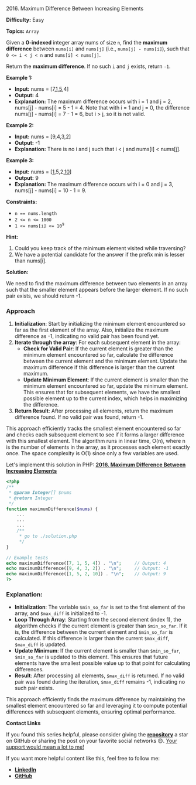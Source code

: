 2016\. Maximum Difference Between Increasing Elements

**Difficulty:** Easy

**Topics:** `Array`

Given a **0-indexed** integer array nums of size `n`, find the **maximum difference** between `nums[i]` and `nums[j]` (i.e., `nums[j] - nums[i]`), such that `0 <= i < j < n` and `nums[i] < nums[j]`.

Return the **maximum difference**. If no such `i` and `j` exists, return `-1`.

**Example 1:**

- **Input:** nums = [7,<ins>1</ins>,<ins>5</ins>,4]
- **Output:** 4
- **Explanation:**
  The maximum difference occurs with i = 1 and j = 2, nums[j] - nums[i] = 5 - 1 = 4.
  Note that with i = 1 and j = 0, the difference nums[j] - nums[i] = 7 - 1 = 6, but i > j, so it is not valid.

**Example 2:**

- **Input:** nums = [9,4,3,2]
- **Output:** -1
- **Explanation:** There is no i and j such that i < j and nums[i] < nums[j].

**Example 3:**

- **Input:** nums = [<ins>1</ins>,5,2,<ins>10</ins>]
- **Output:** 9
- **Explanation:** The maximum difference occurs with i = 0 and j = 3, nums[j] - nums[i] = 10 - 1 = 9.

**Constraints:**

- `n == nums.length`
- `2 <= n <= 1000`
- <code>1 <= nums[i] <= 10<sup>9</sup></code>


**Hint:**
1. Could you keep track of the minimum element visited while traversing?
2. We have a potential candidate for the answer if the prefix min is lesser than nums[i].






**Solution:**

We need to find the maximum difference between two elements in an array such that the smaller element appears before the larger element. If no such pair exists, we should return -1.

### Approach
1. **Initialization**: Start by initializing the minimum element encountered so far as the first element of the array. Also, initialize the maximum difference as -1, indicating no valid pair has been found yet.
2. **Iterate through the array**: For each subsequent element in the array:
   - **Check for Valid Pair**: If the current element is greater than the minimum element encountered so far, calculate the difference between the current element and the minimum element. Update the maximum difference if this difference is larger than the current maximum.
   - **Update Minimum Element**: If the current element is smaller than the minimum element encountered so far, update the minimum element. This ensures that for subsequent elements, we have the smallest possible element up to the current index, which helps in maximizing the difference.
3. **Return Result**: After processing all elements, return the maximum difference found. If no valid pair was found, return -1.

This approach efficiently tracks the smallest element encountered so far and checks each subsequent element to see if it forms a larger difference with this smallest element. The algorithm runs in linear time, O(n), where n is the number of elements in the array, as it processes each element exactly once. The space complexity is O(1) since only a few variables are used.

Let's implement this solution in PHP: **[2016. Maximum Difference Between Increasing Elements](https://github.com/mah-shamim/leet-code-in-php/tree/main/algorithms/002016-maximum-difference-between-increasing-elements/solution.php)**

```php
<?php
/**
 * @param Integer[] $nums
 * @return Integer
 */
function maximumDifference($nums) {
    ...
    ...
    ...
    /**
     * go to ./solution.php
     */
}

// Example tests
echo maximumDifference([7, 1, 5, 4]) . "\n";     // Output: 4
echo maximumDifference([9, 4, 3, 2]) . "\n";     // Output: -1
echo maximumDifference([1, 5, 2, 10]) . "\n";    // Output: 9
?>
```

### Explanation:

- **Initialization**: The variable `$min_so_far` is set to the first element of the array, and `$max_diff` is initialized to -1.
- **Loop Through Array**: Starting from the second element (index 1), the algorithm checks if the current element is greater than `$min_so_far`. If it is, the difference between the current element and `$min_so_far` is calculated. If this difference is larger than the current `$max_diff`, `$max_diff` is updated.
- **Update Minimum**: If the current element is smaller than `$min_so_far`, `$min_so_far` is updated to this element. This ensures that future elements have the smallest possible value up to that point for calculating differences.
- **Result**: After processing all elements, `$max_diff` is returned. If no valid pair was found during the iteration, `$max_diff` remains -1, indicating no such pair exists.

This approach efficiently finds the maximum difference by maintaining the smallest element encountered so far and leveraging it to compute potential differences with subsequent elements, ensuring optimal performance.

**Contact Links**

If you found this series helpful, please consider giving the **[repository](https://github.com/mah-shamim/leet-code-in-php)** a star on GitHub or sharing the post on your favorite social networks 😍. [Your support would mean a lot to me!](https://isolatedcompliments.com/v09uayg6h?key=a647d02f1aafcddaf10536d7cd00bd7c)

If you want more helpful content like this, feel free to follow me:

- **[LinkedIn](https://www.linkedin.com/in/arifulhaque/)**
- **[GitHub](https://github.com/mah-shamim)**
